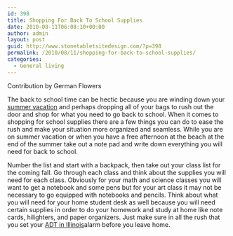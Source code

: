 ```yaml
---
id: 398
title: Shopping For Back To School Supplies
date: 2010-08-11T06:08:10+00:00
author: admin
layout: post
guid: http://www.stonetabletsitedesign.com/?p=398
permalink: /2010/08/11/shopping-for-back-to-school-supplies/
categories:
  - General living
---
```

Contribution by German Flowers

The back to school time can be hectic because you are winding down your [summer vacation](http://www.hawaii-aloha.com/blog/) and perhaps dropping all of your bags to rush out the door and shop for what you need to go back to school. When it comes to shopping for school supplies there are a few things you can do to ease the rush and make your situation more organized and seamless. While you are on summer vacation or when you have a free afternoon at the beach at the end of the summer take out a note pad and write down everything you will need for back to school.

Number the list and start with a backpack, then take out your class list for the coming fall. Go through each class and think about the supplies you will need for each class. Obviously for your math and science classes you will want to get a notebook and some pens but for your art class it may not be necessary to go equipped with notebooks and pencils. Think about what you will need for your home student desk as well because you will need certain supplies in order to do your homework and study at home like note cards, hilighters, and paper organizers. Just make sure in all the rush that you set your [ADT in Illinois](http://www.home-alarm-systems.com/adt-home-alarms/Illinois)alarm before you leave home.